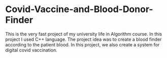 # Covid-Vaccine-and-Blood-Donor-Finder
This is the very fast project of my university life in Algorithm course. In this project I used C++ language.
The project idea was to create a blood finder according to the patient blood. In this project, we also create a system for digital covid vaccination.   
